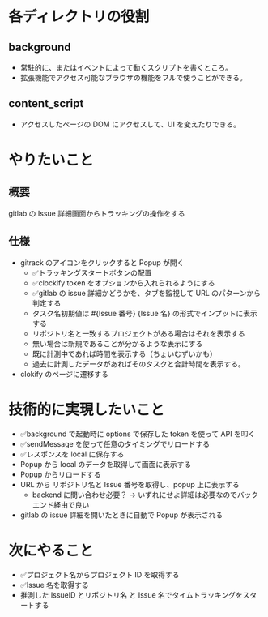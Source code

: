 # 各ディレクトリの役割

## background
- 常駐的に、またはイベントによって動くスクリプトを書くところ。
- 拡張機能でアクセス可能なブラウザの機能をフルで使うことができる。

## content_script
- アクセスしたページの DOM にアクセスして、UI を変えたりできる。

# やりたいこと
## 概要
gitlab の Issue 詳細画面からトラッキングの操作をする

## 仕様
- gitrack のアイコンをクリックすると Popup が開く
  - ✅トラッキングスタートボタンの配置
  - ✅clockify token をオプションから入れられるようにする
  - ✅gitlab の issue 詳細かどうかを、タブを監視して URL のパターンから判定する
  - タスク名初期値は #{Issue 番号} {Issue 名} の形式でインプットに表示する
  - リポジトリ名と一致するプロジェクトがある場合はそれを表示する
  - 無い場合は新規であることが分かるような表示にする
  - 既に計測中であれば時間を表示する（ちょいむずいかも）
  - 過去に計測したデータがあればそのタスクと合計時間を表示する。
- clokify のページに遷移する

# 技術的に実現したいこと
- ✅background で起動時に options で保存した token を使って API を叩く
- ✅sendMessage を使って任意のタイミングでリロードする
- ✅レスポンスを local に保存する
- Popup から local のデータを取得して画面に表示する
- Popup からリロードする
- URL から リポジトリ名と Issue 番号を取得し、popup 上に表示する
  - backend に問い合わせ必要？ → いずれにせよ詳細は必要なのでバックエンド経由で良い
- gitlab の issue 詳細を開いたときに自動で Popup が表示される

# 次にやること
- ✅プロジェクト名からプロジェクト ID を取得する
- ✅Issue 名を取得する
- 推測した IssueID とリポジトリ名 と Issue 名でタイムトラッキングをスタートする

